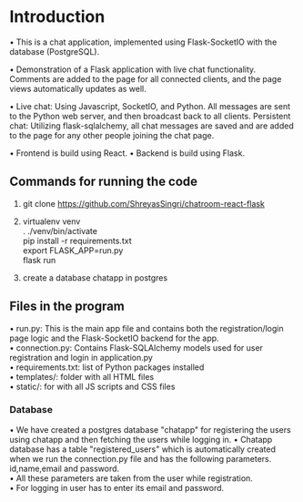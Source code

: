 # Introduction
• This is a chat application, implemented using Flask-SocketIO with the database (PostgreSQL).

• Demonstration of a Flask application with live chat functionality. Comments are added to the page for all connected clients, and the page views automatically updates as well.

• Live chat: Using Javascript, SocketIO, and Python. All messages are sent to the Python web server, and then broadcast back to all clients.
Persistent chat: Utilizing flask-sqlalchemy, all chat messages are saved and are added to the page for any other people joining the chat page.

• Frontend is build using React.
• Backend is build using Flask.

## Commands for running the code
1) git clone https://github.com/ShreyasSingri/chatroom-react-flask
2) virtualenv venv <br>
. ./venv/bin/activate <br>
pip install -r requirements.txt <br>
export FLASK_APP=run.py <br>
flask run <br>

3) create a database chatapp in postgres <br>

## Files in the program
• run.py: This is the main app file and contains both the registration/login page logic and the Flask-SocketIO backend for the app.<br>
• connection.py: Contains Flask-SQLAlchemy models used for user registration and login in application.py <br>
• requirements.txt: list of Python packages installed  <br>
• templates/: folder with all HTML files <br>
• static/: for with all JS scripts and CSS files <br>

### Database
• We have created a postgres database "chatapp" for registering the users using chatapp and then fetching the users while logging in.
• Chatapp database has a table "registered_users" which is automatically created when we run the connection.py file and has the following parameters.<br>
id,name,email and password. <br>
• All these parameters are taken from the user while registration.<br>
• For logging in user has to enter its email and password.<br>
